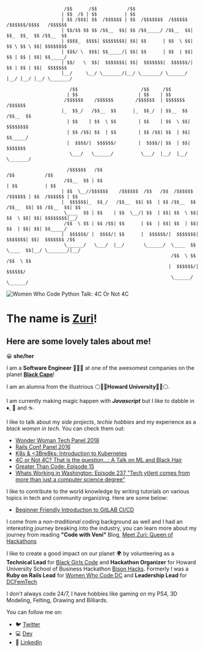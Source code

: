 ```
                     /$$      /$$           /$$
                    | $$  /$ | $$          | $$
                    | $$ /$$$| $$  /$$$$$$ | $$  /$$$$$$$  /$$$$$$  /$$$$$$/$$$$   /$$$$$$
                    | $$/$$ $$ $$ /$$__  $$| $$ /$$_____/ /$$__  $$| $$_  $$_  $$ /$$__  $$
                    | $$$$_  $$$$| $$$$$$$$| $$| $$      | $$  \ $$| $$ \ $$ \ $$| $$$$$$$$
                    | $$$/ \  $$$| $$_____/| $$| $$      | $$  | $$| $$ | $$ | $$| $$_____/
                    | $$/   \  $$|  $$$$$$$| $$|  $$$$$$$|  $$$$$$/| $$ | $$ | $$|  $$$$$$$
                    |__/     \__/ \_______/|__/ \_______/ \______/ |__/ |__/ |__/ \_______/

                       /$$                       /$$     /$$
                      | $$                      | $$    | $$
                     /$$$$$$    /$$$$$$        /$$$$$$  | $$$$$$$   /$$$$$$
                    |_  $$_/   /$$__  $$      |_  $$_/  | $$__  $$ /$$__  $$
                      | $$    | $$  \ $$        | $$    | $$  \ $$| $$$$$$$$
                      | $$ /$$| $$  | $$        | $$ /$$| $$  | $$| $$_____/
                      |  $$$$/|  $$$$$$/        |  $$$$/| $$  | $$|  $$$$$$$
                       \___/   \______/          \___/  |__/  |__/ \_______/

                      /$$$$$$   /$$                                             /$$           /$$
                     /$$__  $$ | $$                                            | $$          | $$
                    | $$  \__//$$$$$$    /$$$$$$  /$$   /$$  /$$$$$$   /$$$$$$ | $$  /$$$$$$ | $$
                    |  $$$$$$|_  $$_/   /$$__  $$| $$  | $$ /$$__  $$ /$$__  $$| $$ /$$__  $$| $$
                     \____  $$ | $$    | $$  \__/| $$  | $$| $$  \ $$| $$  \ $$| $$| $$$$$$$$|__/
                     /$$  \ $$ | $$ /$$| $$      | $$  | $$| $$  | $$| $$  | $$| $$| $$_____/
                    |  $$$$$$/ |  $$$$/| $$      |  $$$$$$/|  $$$$$$$|  $$$$$$$| $$|  $$$$$$$ /$$
                     \______/   \___/  |__/       \______/  \____  $$ \____  $$|__/ \_______/|__/
                                                            /$$  \ $$ /$$  \ $$
                                                           |  $$$$$$/|  $$$$$$/
                                                            \______/  \______/
```
![Women Who Code Python Talk: 4C Or Not 4C ](https://github.com/thestrugglingblack/thestrugglingblack/blob/master/assets/IMG_2637.jpeg)

# The name is [Zuri](http://www.zurihunter.com)! 

## Here are some lovely tales about me!
😀 **she/her**

I am a **Software Engineer** 👩🏾‍💻 at one of the awesomest companies on the planet **[Black Cape](http://www.blackcape.io)**! 

I am an alumna from the illustrious ⚪️🔵🔴**Howard University**🔴🔵⚪.️

I am currently making magic happen with **_Javascript_** but I like to dabble in ♦️, 🐍 and ☕️.

I like to talk about my _side projects_, _techie hobbies_ and my experience as a _black women in tech_. You can check them out:
* [Wonder Woman Tech Panel 2018](https://wonderwomentech.com/speaker/zuri-hunter/)
* [Rails Conf Panel 2016](https://confreaks.tv/presenters/zuri-hunter)
* [K8s & <3Bre8ks: Introduction to Kubernetes](https://www.youtube.com/watch?v=nzvuGhjk7Ns&t=2s)
* [4C or Not 4C? That is the question...: A Talk on ML and Black Hair](https://www.youtube.com/watch?v=LtqaumBsuPM)
* [Greater Than Code: Episode 15](http://podbay.fm/show/1163023878/e/1484177065?autostart=1)
* [Whats Working in Washington: Episode 237 "Tech ytlent comes from more than just a computer science degree"](https://admin.podcastone.com/episode/Whats-Working-in-Washington---Ep-237---Tech-talent-comes-from-more-than-just-a-computer-science-degree---Zuri-Hunter)

I like to contribute to the world knowledge by writing tutorials on various topics in tech and community organizing. Here are some below:
* [Beginner Friendly Introduction to GitLAB CI/CD](https://dev.to/zurihunter/beginner-friendly-introduction-to-gitlabcicd-4p5a)

I come from a _non-traditional_ coding background as well and I had an interesting journey breaking into the industry, you can learn more about my journey from reading **"Code with Veni"** Blog, [Meet Zuri: Queen of Hackathons](http://blog.codewithveni.com/meet-zuri-queen-hackathons/)

I like to create a good impact on our planet 🌍 by volunteering as a **Technical Lead** for [Black Girls Code](http://www.blackgirlscode.org) and **Hackathon Organizer** for Howard University School of Business Hackathon [Bison Hacks](http://www.bisonhacks.com). Formerly I was a **Ruby on Rails Lead** for [Women Who Code DC](https://www.meetup.com/Women-Who-Code-DC) and **Leadership Lead** for [DCFemTech](http://www.dcfemtech.org)

I don't always code 24/7, I have hobbies like gaming on my PS4, 3D Modeling, Felting, Drawing and Billiards.

You can follow me on:
* 🐦 [Twitter](https://twitter.com/ZuriHunter)
* 💻 [Dev](https://dev.to/zurihunter)
* 💼 [LinkedIn](https://www.linkedin.com/in/zuri-hunter-748ba514/)


